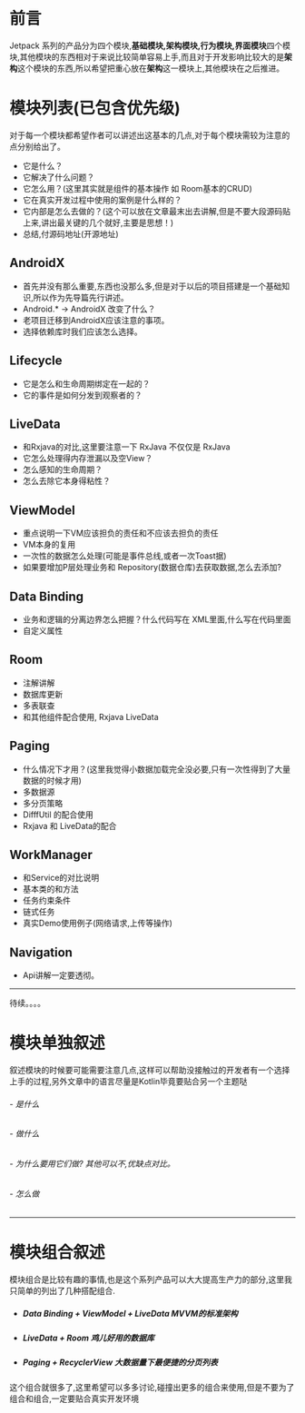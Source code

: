 # 前言
Jetpack 系列的产品分为四个模块,**基础模块,架构模块,行为模块,界面模块**四个模块,其他模块的东西相对于来说比较简单容易上手,而且对于开发影响比较大的是**架构**这个模块的东西,所以希望把重心放在**架构**这一模块上,其他模块在之后推进。

# 模块列表(已包含优先级)
对于每一个模块都希望作者可以讲述出这基本的几点,对于每个模块需较为注意的点分别给出了。
- 它是什么？
- 它解决了什么问题？
- 它怎么用？(这里其实就是组件的基本操作 如 Room基本的CRUD)
- 它在真实开发过程中使用的案例是什么样的？
- 它内部是怎么去做的？(这个可以放在文章最末出去讲解,但是不要大段源码贴上来,讲出最关键的几个就好,主要是思想！)
- 总结,付源码地址(开源地址)

## AndroidX
- 首先并没有那么重要,东西也没那么多,但是对于以后的项目搭建是一个基础知识,所以作为先导篇先行讲述。
- Android.* -> AndroidX 改变了什么？
- 老项目迁移到AndroidX应该注意的事项。
- 选择依赖库时我们应该怎么选择。

## Lifecycle
- 它是怎么和生命周期绑定在一起的？
- 它的事件是如何分发到观察者的？

## LiveData
- 和Rxjava的对比,这里要注意一下 RxJava 不仅仅是 RxJava
- 它怎么处理得内存泄漏以及空View？
- 怎么感知的生命周期？
- 怎么去除它本身得粘性？

## ViewModel
- 重点说明一下VM应该担负的责任和不应该去担负的责任
- VM本身的复用
- 一次性的数据怎么处理(可能是事件总线,或者一次Toast据) 
- 如果要增加P层处理业务和 Repository(数据仓库)去获取数据,怎么去添加?

## Data Binding
- 业务和逻辑的分离边界怎么把握？什么代码写在 XML里面,什么写在代码里面
- 自定义属性

## Room
- 注解讲解
- 数据库更新
- 多表联查
- 和其他组件配合使用, Rxjava LiveData

## Paging
- 什么情况下才用？(这里我觉得小数据加载完全没必要,只有一次性得到了大量数据的时候才用)
- 多数据源
- 多分页策略
- DifffUtil 的配合使用
- Rxjava 和 LiveData的配合

## WorkManager
- 和Service的对比说明
- 基本类的和方法
- 任务约束条件
- 链式任务
- 真实Demo使用例子(网络请求,上传等操作)

## Navigation
- Api讲解一定要透彻。

-------------------------------------
待续。。。。
# 模块单独叙述
叙述模块的时候要可能需要注意几点,这样可以帮助没接触过的开发者有一个选择上手的过程,另外文章中的语言尽量是Kotlin毕竟要贴合另一个主题哒
###### - 是什么
###### - 做什么
###### - 为什么要用它们做? 其他可以不,优缺点对比。
###### - 怎么做
----------------------------
# 模块组合叙述
模块组合是比较有趣的事情,也是这个系列产品可以大大提高生产力的部分,这里我只简单的列出了几种搭配组合.

- ##### Data Binding + ViewModel + LiveData MVVM的标准架构
- ##### LiveData + Room 鸡儿好用的数据库
- ##### Paging + RecyclerView 大数据量下最便捷的分页列表

这个组合就很多了,这里希望可以多多讨论,碰撞出更多的组合来使用,但是不要为了组合和组合,一定要贴合真实开发环境